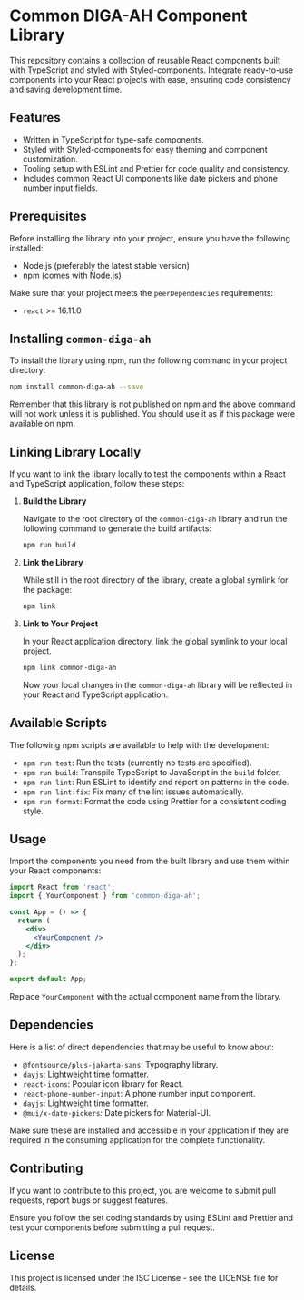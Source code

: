 # Common DIGA-AH Component Library

This repository contains a collection of reusable React components built with TypeScript and styled with Styled-components. Integrate ready-to-use components into your React projects with ease, ensuring code consistency and saving development time.

## Features

- Written in TypeScript for type-safe components.
- Styled with Styled-components for easy theming and component customization.
- Tooling setup with ESLint and Prettier for code quality and consistency.
- Includes common React UI components like date pickers and phone number input fields.

## Prerequisites

Before installing the library into your project, ensure you have the following installed:

- Node.js (preferably the latest stable version)
- npm (comes with Node.js)

Make sure that your project meets the `peerDependencies` requirements:

- `react` >= 16.11.0

## Installing `common-diga-ah`

To install the library using npm, run the following command in your project directory:

```sh
npm install common-diga-ah --save
```

Remember that this library is not published on npm and the above command will not work unless it is published. You should use it as if this package were available on npm.

## Linking Library Locally

If you want to link the library locally to test the components within a React and TypeScript application, follow these steps:

1. **Build the Library**

   Navigate to the root directory of the `common-diga-ah` library and run the following command to generate the build artifacts:

   ```sh
   npm run build
   ```

2. **Link the Library**

   While still in the root directory of the library, create a global symlink for the package:

   ```sh
   npm link
   ```

3. **Link to Your Project**

   In your React application directory, link the global symlink to your local project.

   ```sh
   npm link common-diga-ah
   ```

   Now your local changes in the `common-diga-ah` library will be reflected in your React and TypeScript application.

## Available Scripts

The following npm scripts are available to help with the development:

- `npm run test`: Run the tests (currently no tests are specified).
- `npm run build`: Transpile TypeScript to JavaScript in the `build` folder.
- `npm run lint`: Run ESLint to identify and report on patterns in the code.
- `npm run lint:fix`: Fix many of the lint issues automatically.
- `npm run format`: Format the code using Prettier for a consistent coding style.

## Usage

Import the components you need from the built library and use them within your React components:

```jsx
import React from 'react';
import { YourComponent } from 'common-diga-ah';

const App = () => {
  return (
    <div>
      <YourComponent />
    </div>
  );
};

export default App;
```

Replace `YourComponent` with the actual component name from the library.

## Dependencies

Here is a list of direct dependencies that may be useful to know about:

- `@fontsource/plus-jakarta-sans`: Typography library.
- `dayjs`: Lightweight time formatter.
- `react-icons`: Popular icon library for React.
- `react-phone-number-input`: A phone number input component.
- `dayjs`: Lightweight time formatter.
- `@mui/x-date-pickers`: Date pickers for Material-UI.

Make sure these are installed and accessible in your application if they are required in the consuming application for the complete functionality.

## Contributing

If you want to contribute to this project, you are welcome to submit pull requests, report bugs or suggest features.

Ensure you follow the set coding standards by using ESLint and Prettier and test your components before submitting a pull request.

## License

This project is licensed under the ISC License - see the LICENSE file for details.
